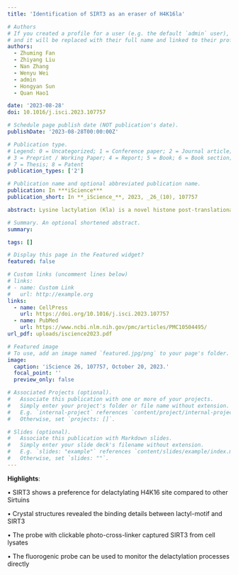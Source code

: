 ```yaml
---
title: 'Identification of SIRT3 as an eraser of H4K16la'

# Authors
# If you created a profile for a user (e.g. the default `admin` user), write the username (folder name) here
# and it will be replaced with their full name and linked to their profile.
authors:
  - Zhuming Fan
  - Zhiyang Liu
  - Nan Zhang
  - Wenyu Wei
  - admin
  - Hongyan Sun
  - Quan Hao1

date: '2023-08-28'
doi: 10.1016/j.isci.2023.107757

# Schedule page publish date (NOT publication's date).
publishDate: '2023-08-28T00:00:00Z'

# Publication type.
# Legend: 0 = Uncategorized; 1 = Conference paper; 2 = Journal article;
# 3 = Preprint / Working Paper; 4 = Report; 5 = Book; 6 = Book section;
# 7 = Thesis; 8 = Patent
publication_types: ['2']

# Publication name and optional abbreviated publication name.
publication: In ***iScience***
publication_short: In **_iScience_**, 2023, _26_(10), 107757

abstract: Lysine lactylation (Kla) is a novel histone post-translational modification discovered in late 2019. Later, HDAC1-3, were identified as the robust Kla erasers. While the Sirtuin family proteins showed weak eraser activities toward Kla, as reported. However, the catalytic mechanisms and physiological functions of HDACs and Sirtuins are not identical. In this study, we observed that SIRT3 exhibits a higher eraser activity against the H4K16la site than the other human Sirtuins. Crystal structures revealed the detailed binding mechanisms between lactyl-lysine peptides and SIRT3. Furthermore, a chemical probe, p-H4K16laAlk, was developed to capture potential Kla erasers from cell lysates. SIRT3 was captured by this probe and detected via proteomic analysis. And another chemical probe, p-H4K16la-NBD, was developed to detect the eraser-Kla delactylation processes directly via fluorescence indication. Our findings and chemical probes provide new directions for further investigating Kla and its roles in gene transcription regulation.

# Summary. An optional shortened abstract.
summary:  

tags: []

# Display this page in the Featured widget?
featured: false

# Custom links (uncomment lines below)
# links:
# - name: Custom Link
#   url: http://example.org 
links:
  - name: CellPress
    url: https://doi.org/10.1016/j.isci.2023.107757
  - name: PubMed
    url: https://www.ncbi.nlm.nih.gov/pmc/articles/PMC10504495/
url_pdf: uploads/iscience2023.pdf

# Featured image
# To use, add an image named `featured.jpg/png` to your page's folder.
image:
  caption: 'iScience 26, 107757, October 20, 2023.'
  focal_point: ''
  preview_only: false

# Associated Projects (optional).
#   Associate this publication with one or more of your projects.
#   Simply enter your project's folder or file name without extension.
#   E.g. `internal-project` references `content/project/internal-project/index.md`.
#   Otherwise, set `projects: []`.

# Slides (optional).
#   Associate this publication with Markdown slides.
#   Simply enter your slide deck's filename without extension.
#   E.g. `slides: "example"` references `content/slides/example/index.md`.
#   Otherwise, set `slides: ""`.
---
```

**Highlights**:

• SIRT3 shows a preference for delactylating H4K16 site compared to other Sirtuins

• Crystal structures revealed the binding details between lactyl-motif and SIRT3

• The probe with clickable photo-cross-linker captured SIRT3 from cell lysates

• The fluorogenic probe can be used to monitor the delactylation processes directly

